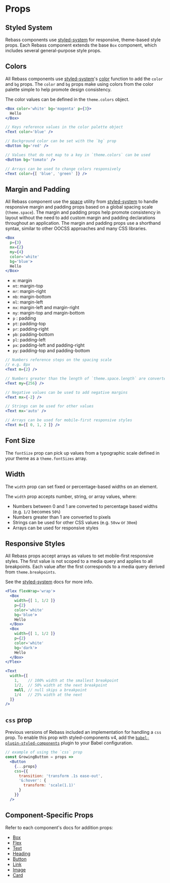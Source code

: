 
# Props

## Styled System

Rebass components use [styled-system][] for responsive, theme-based style props.
Each Rebass component extends the base `Box` component, which includes several general-purpose style props.

## Colors

All Rebass components use [styled-system][]'s [color][] function to add the `color` and `bg` props.
The `color` and `bg` props make using colors from the color palette simple to help promote design consistency.

The color values can be defined in the `theme.colors` object.

```.jsx
<Box color='white' bg='magenta' p={3}>
  Hello
</Box>
```

```jsx
// Keys reference values in the color palette object
<Text color='blue' />

// Background color can be set with the `bg` prop
<Button bg='red' />

// Values that do not map to a key in `theme.colors` can be used
<Button bg='tomato' />

// Arrays can be used to change colors responsively
<Text color={[ 'blue', 'green' ]} />
```

## Margin and Padding

All Rebass component use the [space][] utility from [styled-system][] to handle responsive margin and padding props based on a global spacing scale (`theme.space`).
The margin and padding props help promote consistency in layout
without the need to add custom margin and padding declarations throughout an application.
The margin and padding props use a shorthand syntax, similar to other OOCSS approaches and many CSS libraries.

```.jsx
<Box
  p={3}
  mx={2}
  my={4}
  color='white'
  bg='blue'>
  Hello
</Box>
```

- `m`: margin
- `mt`: margin-top
- `mr`: margin-right
- `mb`: margin-bottom
- `ml`: margin-left
- `mx`: margin-left and margin-right
- `my`: margin-top and margin-bottom
- `p` : padding
- `pt`: padding-top
- `pr`: padding-right
- `pb`: padding-bottom
- `pl`: padding-left
- `px`: padding-left and padding-right
- `py`: padding-top and padding-bottom

```jsx
// Numbers reference steps on the spacing scale
// e.g. 8px
<Text m={2} />

// Numbers greater than the length of `theme.space.length` are converted to pixels
<Text my={256} />

// Negative values can be used to add negative margins
<Text mx={-2} />

// Strings can be used for other values
<Text mx='auto' />

// Arrays can be used for mobile-first responsive styles
<Text m={[ 0, 1, 2 ]} />
```

## Font Size

The `fontSize` prop can pick up values from a typographic scale defined in your theme as a `theme.fontSizes` array.

## Width

The `width` prop can set fixed or percentage-based widths on an element.

The `width` prop accepts number, string, or array values, where:

- Numbers between 0 and 1 are converted to percentage based widths (e.g. `1/2` becomes `50%`)
- Numbers greater than 1 are converted to pixels
- Strings can be used for other CSS values (e.g. `50vw` or `30em`)
- Arrays can be used for responsive styles

## Responsive Styles

All Rebass props accept arrays as values to set mobile-first responsive styles.
The first value is not scoped to a media query and applies to all breakpoints.
Each value after the first corresponds to a media query derived from `theme.breakpoints`.

See the [styled-system][responsive] docs for more info.

```.jsx
<Flex flexWrap='wrap'>
  <Box
    width={[ 1, 1/2 ]}
    p={2}
    color='white'
    bg='blue'>
    Hello
  </Box>
  <Box
    width={[ 1, 1/2 ]}
    p={2}
    color='white'
    bg='dark'>
    Hello
  </Box>
</Flex>
```

```jsx
<Text
  width={[
    1,    // 100% width at the smallest breakpoint
    1/2,  // 50% width at the next breakpoint
    null, // null skips a breakpoint
    1/4   // 25% width at the next
  ]}
/>
```

## `css` prop

Previous versions of Rebass included an implementation for handling a `css` prop.
To enable this prop with styled-components v4, add the [`babel-plugin-styled-components`][babel-plugin] plugin to your Babel configuration.

[babel-plugin]: https://www.styled-components.com/docs/api#css-prop


```jsx
// example of using the `css` prop
const GrowingButton = props =>
  <Button
    {...props}
    css={{
      transition: 'transform .1s ease-out',
      '&:hover': {
        transform: 'scale(1.1)'
      }
    }}
  />
```

## Component-Specific Props

Refer to each component's docs for addition props:

- [Box](/Box)
- [Flex](/Flex)
- [Text](/Text)
- [Heading](/Heading)
- [Button](/Button)
- [Link](/Link)
- [Image](/Image)
- [Card](/Card)

[styled-system]: https://styled-system.com
[space]: https://styled-system.com/api/#space
[color]: https://styled-system.com/api/#color
[responsive]: https://styled-system.com/responsive-styles
